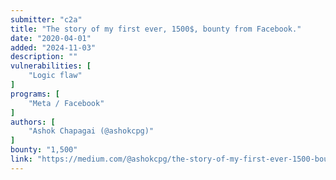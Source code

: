 ```yaml
---
submitter: "c2a"
title: "The story of my first ever, 1500$, bounty from Facebook."
date: "2020-04-01"
added: "2024-11-03"
description: ""
vulnerabilities: [
    "Logic flaw"
]
programs: [
    "Meta / Facebook"
]
authors: [
    "Ashok Chapagai (@ashokcpg)"
]
bounty: "1,500"
link: "https://medium.com/@ashokcpg/the-story-of-my-first-ever-1500-bounty-from-facebook-49eb64d26160"
---
```




